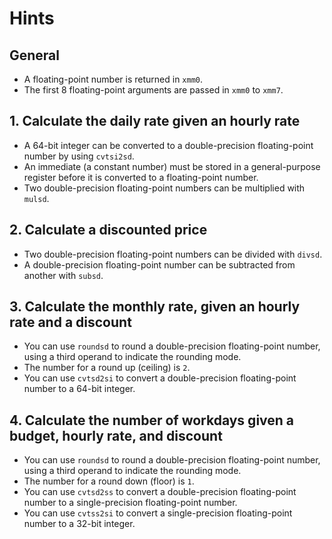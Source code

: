 # Hints

## General

- A floating-point number is returned in `xmm0`.
- The first 8 floating-point arguments are passed in `xmm0` to `xmm7`.

## 1. Calculate the daily rate given an hourly rate

- A 64-bit integer can be converted to a double-precision floating-point number by using `cvtsi2sd`.
- An immediate (a constant number) must be stored in a general-purpose register before it is converted to a floating-point number.
- Two double-precision floating-point numbers can be multiplied with `mulsd`.

## 2. Calculate a discounted price

- Two double-precision floating-point numbers can be divided with `divsd`.
- A double-precision floating-point number can be subtracted from another with `subsd`.

## 3. Calculate the monthly rate, given an hourly rate and a discount

- You can use `roundsd` to round a double-precision floating-point number, using a third operand to indicate the rounding mode.
- The number for a round up (ceiling) is `2`.
- You can use `cvtsd2si` to convert a double-precision floating-point number to a 64-bit integer.

## 4. Calculate the number of workdays given a budget, hourly rate, and discount

- You can use `roundsd` to round a double-precision floating-point number, using a third operand to indicate the rounding mode.
- The number for a round down (floor) is `1`.
- You can use `cvtsd2ss` to convert a double-precision floating-point number to a single-precision floating-point number.
- You can use `cvtss2si` to convert a single-precision floating-point number to a 32-bit integer.
